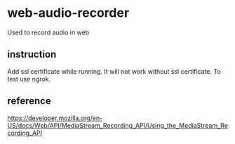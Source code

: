 # web-audio-recorder
Used to record audio in web
## instruction
Add ssl certificate while running.  It will not work without ssl certificate.  To test use ngrok.
## reference
https://developer.mozilla.org/en-US/docs/Web/API/MediaStream_Recording_API/Using_the_MediaStream_Recording_API
